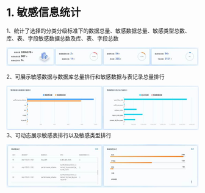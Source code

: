 # 1. 敏感信息统计

 1、统计了选择的分类分级标准下的数据总量、敏感数据总量、敏感类型总数、库、表、字段敏感数据总数及库、表、字段总数

![](/data_classification/images/operation/dc/datassets/sensitive_1.jpg)

2、可展示敏感数据与数据库总量排行和敏感数据与表记录总量排行

![](/data_classification/images/operation/dc/datassets/sensitive_2.jpg)
3、可动态展示敏感表排行以及敏感类型排行

![](/data_classification/images/operation/dc/datassets/sensitive_3.jpg)
